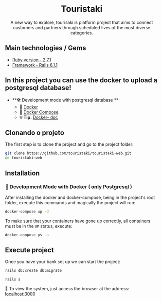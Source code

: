 <h1 align="center">
  Touristaki
</h1>
<p align="center">A new way to explore, tourisaki is platform project that aims to connect customers and partners through scheduled lives of the most diverse categories.</p>

## Main technologies / Gems

- [Ruby version - 2.7.1](https://www.ruby-lang.org/en/documentation/installation/)
- [Framework - Rails 6.1.1](https://rubygems.org/gems/rails/versions/4.2.6?locale=pt-BR)

## In this project you can use the docker to upload a postgresql database!

- **🛠 Development mode with postgresql database  **
    - 🐳 [Docker](https://docs.docker.com/engine/installation/)
    - 🐳 [Docker Compose](https://docs.docker.com/compose/) 
    - **💡 Tip:** [Docker- doc](https://docs.docker.com/)

## Clonando o projeto

The first step is to clone the project and go to the project folder:

```sh
git clone https://github.com/touristaki/touristaki-web.git
cd touristaki-web
```

## Installation

### 🐳 Development Mode with Docker ( **only Postgresql** )


After installing the docker and docker-compose, being in the project's root folder, execute this commands and magically the project will run:

```sh
docker-compose up -d
```

To make sure that your containers have gone up correctly, all containers must be in the `UP` status, execute:

```sh
docker-compose ps -a
```

## Execute project

Once you have your bank set up we can start the project:

```sh
rails db:create db:migrate
```

```sh
rails s
```

🚀 To view the system, just access the browser at the address: [localhost:3000](http://localhost:3000/)
